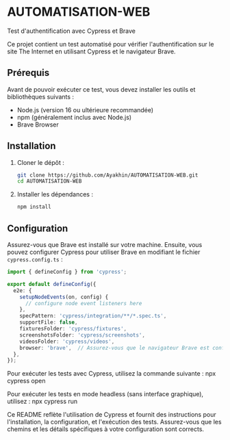 # AUTOMATISATION-WEB

Test d'authentification avec Cypress et Brave

Ce projet contient un test automatisé pour vérifier l'authentification sur le site The Internet en utilisant Cypress et le navigateur Brave.

## Prérequis

Avant de pouvoir exécuter ce test, vous devez installer les outils et bibliothèques suivants :

- Node.js (version 16 ou ultérieure recommandée)
- npm (généralement inclus avec Node.js)
- Brave Browser

## Installation

1. Cloner le dépôt :
    ```bash
    git clone https://github.com/Ayakhin/AUTOMATISATION-WEB.git
    cd AUTOMATISATION-WEB
    ```

2. Installer les dépendances :
    ```bash
    npm install
    ```

## Configuration

Assurez-vous que Brave est installé sur votre machine. Ensuite, vous pouvez configurer Cypress pour utiliser Brave en modifiant le fichier `cypress.config.ts` :

```typescript
import { defineConfig } from 'cypress';

export default defineConfig({
  e2e: {
    setupNodeEvents(on, config) {
      // configure node event listeners here
    },
    specPattern: 'cypress/integration/**/*.spec.ts',
    supportFile: false,
    fixturesFolder: 'cypress/fixtures',
    screenshotsFolder: 'cypress/screenshots',
    videosFolder: 'cypress/videos',
    browser: 'brave',  // Assurez-vous que le navigateur Brave est configuré correctement
  },
});
```
Pour exécuter les tests avec Cypress, utilisez la commande suivante :
npx cypress open

Pour exécuter les tests en mode headless (sans interface graphique), utilisez :
npx cypress run


Ce README reflète l'utilisation de Cypress et fournit des instructions pour l'installation, la configuration, et l'exécution des tests. Assurez-vous que les chemins et les détails spécifiques à votre configuration sont corrects.

